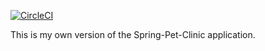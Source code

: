 [![CircleCI](https://circleci.com/gh/vikramlc/sfg-pet-clinic-git.svg?style=svg)](https://circleci.com/gh/vikramlc/sfg-pet-clinic-git)

This is my own version of the Spring-Pet-Clinic application.